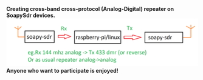 <html>
<b>Creating cross-band cross-protocol (Analog-Digital) repeater on SoapySdr devices.</b><br>
<img src=https://github.com/swissmichael/sdr_repeater/blob/master/2.png?raw=true>
<b><b><b>Anyone who want to participate is enjoyed!</b></b></b>
</html>
